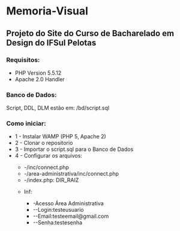 # Memoria-Visual

<h2> Projeto do Site do Curso de Bacharelado em Design do IFSul Pelotas </h2>

<h3> Requisitos:</h3>
<ul>
<li>PHP Version 5.5.12</li>
<li>Apache 2.0 Handler</li>
</ul>

<h3>Banco de Dados:</h3>
Script, DDL, DLM estão em: /bd/script.sql

<h3>Como iniciar:</h3>
<ul>
  
  <li>1 - Instalar WAMP (PHP 5, Apache 2)</li>
  <li>2 - Clonar o repositorio</li>
  <li>3 - Importar o script.sql para o Banco de Dados</li>
  <li>4 - Configurar os arquivos:</li>

  <ul>
    <li>-/inc/connect.php
    <li>-/area-administrativa/inc/connect.php
    <li>-/index.php:  DIR_RAIZ
  </ul>

  <ul>
    <li>Inf:</li>    
    <ul>
      <li>-Acesso Área Administrativa </li>
      <li>--Login:testeusuario</li>
      <li>--Email:testeemail@gmail.com</li>
      <li>--Senha:testesenha</li>
    </ul>    
  </ul>
  
</ul>
